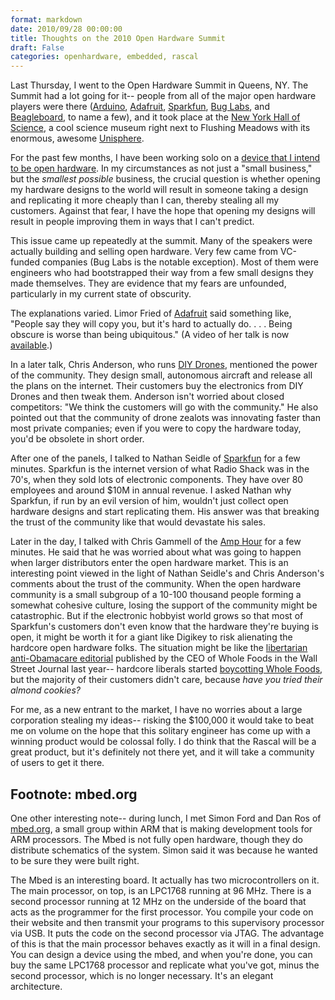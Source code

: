 ```yaml
---
format: markdown
date: 2010/09/28 00:00:00
title: Thoughts on the 2010 Open Hardware Summit
draft: False
categories: openhardware, embedded, rascal
---
```

Last Thursday, I went to the Open Hardware Summit in Queens, NY. The Summit had a lot going for it-- people from all of the major open hardware players were there ([Arduino][1], [Adafruit][2], [Sparkfun][3], [Bug Labs][4], and [Beagleboard][5], to name a few), and it took place at the [New York Hall of Science][6], a cool science museum right next to Flushing Meadows with its enormous, awesome [Unisphere][7].

For the past few months, I have been working solo on a [device that I intend to be open hardware][8]. In my circumstances as not just a "small business," but the *smallest possible* business, the crucial question is whether opening my hardware designs to the world will result in someone taking a design and replicating it more cheaply than I can, thereby stealing all my customers. Against that fear, I have the hope that opening my designs will result in people improving them in ways that I can't predict.

This issue came up repeatedly at the summit. Many of the speakers were actually building and selling open hardware. Very few came from VC-funded companies (Bug Labs is the notable exception). Most of them were engineers who had bootstrapped their way from a few small designs they made themselves. They are evidence that my fears are unfounded, particularly in my current state of obscurity.

The explanations varied. Limor Fried of [Adafruit][2] said something like, "People say they will copy you, but it's hard to actually do. . . . Being obscure is worse than being ubiquitous." (A video of her talk is now [available][9].)

In a later talk, Chris Anderson, who runs [DIY Drones][10], mentioned the power of the community. They design small, autonomous aircraft and release all the plans on the internet. Their customers buy the electronics from DIY Drones and then tweak them. Anderson isn't worried about closed competitors: "We think the customers will go with the community." He also pointed out that the community of drone zealots was innovating faster than most private companies; even if you were to copy the hardware today, you'd be obsolete in short order.

After one of the panels, I talked to Nathan Seidle of [Sparkfun][3] for a few minutes. Sparkfun is the internet version of what Radio Shack was in the 70's, when they sold lots of electronic components. They have over 80 employees and around $10M in annual revenue. I asked Nathan why Sparkfun, if run by an evil version of him, wouldn't just collect open hardware designs and start replicating them. His answer was that breaking the trust of the community like that would devastate his sales.

Later in the day, I talked with Chris Gammell of the [Amp Hour][11] for a few minutes. He said that he was worried about what was going to happen when larger distributors enter the open hardware market. This is an interesting point viewed in the light of Nathan Seidle's and Chris Anderson's comments about the trust of the community. When the open hardware community is a small subgroup of a 10-100 thousand people forming a somewhat cohesive culture, losing the support of the community might be catastrophic. But if the electronic hobbyist world grows so that most of Sparkfun's customers don't even know that the hardware they're buying is open, it might be worth it for a giant like Digikey to risk alienating the hardcore open hardware folks. The situation might be like the [libertarian anti-Obamacare editorial][12] published by the CEO of Whole Foods in the Wall Street Journal last year-- hardcore liberals started [boycotting Whole Foods][13], but the majority of their customers didn't care, because *have you tried their almond cookies?*

For me, as a new entrant to the market, I have no worries about a large corporation stealing my ideas-- risking the $100,000 it would take to beat me on volume on the hope that this solitary engineer has come up with a winning product would be colossal folly. I do think that the Rascal will be a great product, but it's definitely not there yet, and it will take a community of users to get it there.

## Footnote: mbed.org ##

One other interesting note-- during lunch, I met Simon Ford and Dan Ros of [mbed.org][14], a small group within ARM that is making development tools for ARM processors. The Mbed is not fully open hardware, though they do distribute schematics of the system. Simon said it was because he wanted to be sure they were built right.

The Mbed is an interesting board. It actually has two microcontrollers on it. The main processor, on top, is an LPC1768 running at 96 MHz. There is a second processor running at 12 MHz on the underside of the board that acts as the programmer for the first processor. You compile your code on their website and then transmit your programs to this supervisory processor via USB. It puts the code on the second processor via JTAG. The advantage of this is that the main processor behaves exactly as it will in a final design. You can design a device using the mbed, and when you're done, you can buy the same LPC1768 processor and replicate what you've got, minus the second processor, which is no longer necessary. It's an elegant architecture.

[1]: http://arduino.cc
[2]: http://adafruit.com
[3]: http://sparkfun.com
[4]: http://buglabs.net
[5]: http://beagleboard.org
[6]: http://nysci.org/
[7]: http://en.wikipedia.org/wiki/Unisphere
[8]: http://rascalmicro.com
[9]: http://www.adafruit.com/blog/2010/09/25/open-source-hardware-summit-keynote-limor-ladyada-fried/
[10]: http://diydrones.com/
[11]: http://theamphour.com
[12]: http://online.wsj.com/article/SB10001424052970204251404574342170072865070.html
[13]: http://www.facebook.com/group.php?gid=119099537379
[14]: http://mbed.org